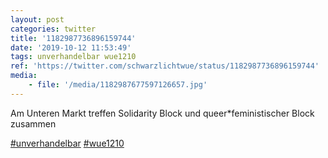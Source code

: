```yaml
---
layout: post
categories: twitter
title: '1182987736896159744'
date: '2019-10-12 11:53:49'
tags: unverhandelbar wue1210
ref: 'https://twitter.com/schwarzlichtwue/status/1182987736896159744'
media:
    - file: '/media/1182987677597126657.jpg'
---
```

Am Unteren Markt treffen Solidarity Block und queer\*feministischer Block zusammen

[#unverhandelbar](/t/unverhandelbar) [#wue1210](/t/wue1210)  

